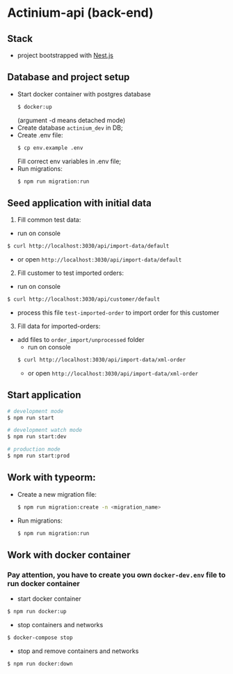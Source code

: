 # Actinium-api (back-end)

## Stack
- project bootstrapped with [Nest.js](https://nestjs.com/)

## Database and project setup 
* Start docker container with postgres database
  ```bash
  $ docker:up
  ``` 
  (argument -d means detached mode)
* Create database `actinium_dev` in DB;
* Create .env file: 
  ```bash
  $ cp env.example .env
  ``` 
  Fill correct env variables in .env file;
* Run migrations:
  ```bash
  $ npm run migration:run
  ```

## Seed application with initial data 
1) Fill common test data: 
  * run on console 
  ```bash 
  $ curl http://localhost:3030/api/import-data/default
  ``` 
  * or open `http://localhost:3030/api/import-data/default`
  
2) Fill customer to test imported orders:
  * run on console
  ```bash
  $ curl http://localhost:3030/api/customer/default
  ```
  * process this file `test-imported-order` to import order for this customer
  
3) Fill data for imported-orders:
  * add files to `order_import/unprocessed` folder 
    * run on console   
    ```bash 
    $ curl http://localhost:3030/api/import-data/xml-order
    ``` 
    * or open `http://localhost:3030/api/import-data/xml-order`


## Start application

```bash
# development mode
$ npm run start

# development watch mode
$ npm run start:dev

# production mode
$ npm run start:prod
```

## Work with typeorm:
* Create a new migration file:
  ```bash 
  $ npm run migration:create -n <migration_name>
  ```
* Run migrations:
  ```bash
  $ npm run migration:run
  ```
  
## Work with docker container

### Pay attention, you have to create you own `docker-dev.env` file to run docker container

*  start docker container 
```bash
$ npm run docker:up
```
* stop containers and networks
```bash
$ docker-compose stop
```
* stop and remove containers and networks
```bash
$ npm run docker:down
```
